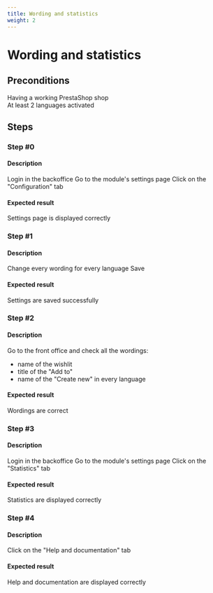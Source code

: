 ```yaml
---
title: Wording and statistics
weight: 2
---
```


# Wording and statistics

## Preconditions

Having a working PrestaShop shop<br />
At least 2 languages activated
## Steps
### Step #0
#### Description
Login in the backoffice
Go to the module's settings page
Click on the "Configuration" tab
#### Expected result
Settings page is displayed correctly
### Step #1
#### Description
Change every wording for every language
Save
#### Expected result
Settings are saved successfully
### Step #2
#### Description
Go to the front office and check all the wordings:
- name of the wishlit
- title of the "Add to"
- name of the "Create new"
in every language
#### Expected result
Wordings are correct
### Step #3
#### Description
Login in the backoffice
Go to the module's settings page
Click on the "Statistics" tab
#### Expected result
Statistics are displayed correctly
### Step #4
#### Description
Click on the "Help and documentation" tab
#### Expected result
Help and documentation are displayed correctly
